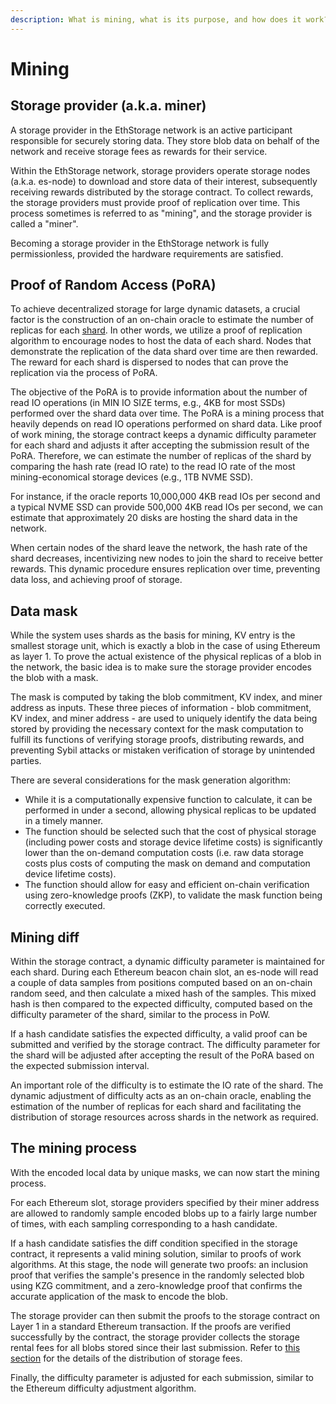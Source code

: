 ```yaml
---
description: What is mining, what is its purpose, and how does it work?
---
```


# Mining

## Storage provider (a.k.a. miner)

A storage provider in the EthStorage network is an active participant responsible for securely storing data. They store blob data on behalf of the network and receive storage fees as rewards for their service.

Within the EthStorage network, storage providers operate storage nodes (a.k.a. es-node) to download and store data of their interest, subsequently receiving rewards distributed by the storage contract. To collect rewards, the storage providers must provide proof of replication over time. This process sometimes is referred to as "mining", and the storage provider is called a "miner".

Becoming a storage provider in the EthStorage network is fully permissionless, provided the hardware requirements are satisfied.

## Proof of Random Access (PoRA)

To achieve decentralized storage for large dynamic datasets, a crucial factor is the construction of an on-chain oracle to estimate the number of replicas for each [shard](core-concept/shard.md). In other words, we utilize a proof of replication algorithm to encourage nodes to host the data of each shard. Nodes that demonstrate the replication of the data shard over time are then rewarded. The reward for each shard is dispersed to nodes that can prove the replication via the process of PoRA.

The objective of the PoRA is to provide information about the number of read IO operations (in MIN IO SIZE terms, e.g., 4KB for most SSDs) performed over the shard data over time. The PoRA is a mining process that heavily depends on read IO operations performed on shard data. Like proof of work mining, the storage contract keeps a dynamic difficulty parameter for each shard and adjusts it after accepting the submission result of the PoRA. Therefore, we can estimate the number of replicas of the shard by comparing the hash rate (read IO rate) to the read IO rate of the most mining-economical storage devices (e.g., 1TB NVME SSD).

For instance, if the oracle reports 10,000,000 4KB read IOs per second and a typical NVME SSD can provide 500,000 4KB read IOs per second, we can estimate that approximately 20 disks are hosting the shard data in the network.

When certain nodes of the shard leave the network, the hash rate of the shard decreases, incentivizing new nodes to join the shard to receive better rewards. This dynamic procedure ensures replication over time, preventing data loss, and achieving proof of storage.

## Data mask

While the system uses shards as the basis for mining, KV entry is the smallest storage unit, which is exactly a blob in the case of using Ethereum as layer 1. To prove the actual existence of the physical replicas of a blob in the network, the basic idea is to make sure the storage provider encodes the blob with a mask.

The mask is computed by taking the blob commitment, KV index, and miner address as inputs. These three pieces of information - blob commitment, KV index, and miner address - are used to uniquely identify the data being stored by providing the necessary context for the mask computation to fulfill its functions of verifying storage proofs, distributing rewards, and preventing Sybil attacks or mistaken verification of storage by unintended parties.

There are several considerations for the mask generation algorithm:

- While it is a computationally expensive function to calculate, it can be performed in under a second, allowing physical replicas to be updated in a timely manner.
- The function should be selected such that the cost of physical storage (including power costs and storage device lifetime costs) is significantly lower than the on-demand computation costs (i.e. raw data storage costs plus costs of computing the mask on demand and computation device lifetime costs).
- The function should allow for easy and efficient on-chain verification using zero-knowledge proofs (ZKP), to validate the mask function being correctly executed.

## Mining diff

Within the storage contract, a dynamic difficulty parameter is maintained for each shard. During each Ethereum beacon chain slot, an es-node will read a couple of data samples from positions computed based on an on-chain random seed, and then calculate a mixed hash of the samples. This mixed hash is then compared to the expected difficulty, computed based on the difficulty parameter of the shard, similar to the process in PoW.

If a hash candidate satisfies the expected difficulty, a valid proof can be submitted and verified by the storage contract. The difficulty parameter for the shard will be adjusted after accepting the result of the PoRA based on the expected submission interval.

An important role of the difficulty is to estimate the IO rate of the shard. The dynamic adjustment of difficulty acts as an on-chain oracle, enabling the estimation of the number of replicas for each shard and facilitating the distribution of storage resources across shards in the network as required.

## The mining process

With the encoded local data by unique masks, we can now start the mining process.

For each Ethereum slot, storage providers specified by their miner address are allowed to randomly sample encoded blobs up to a fairly large number of times, with each sampling corresponding to a hash candidate.

If a hash candidate satisfies the diff condition specified in the storage contract, it represents a valid mining solution, similar to proofs of work algorithms. At this stage, the node will generate two proofs: an inclusion proof that verifies the sample's presence in the randomly selected blob using KZG commitment, and a zero-knowledge proof that confirms the accurate application of the mask to encode the blob.

The storage provider can then submit the proofs to the storage contract on Layer 1 in a standard Ethereum transaction. If the proofs are verified successfully by the contract, the storage provider collects the storage rental fees for all blobs stored since their last submission. Refer to [this section](core-concept/storage-fee-and-reward.md#fee-distributor) for the details of the distribution of storage fees.

Finally, the difficulty parameter is adjusted for each submission, similar to the Ethereum difficulty adjustment algorithm.
